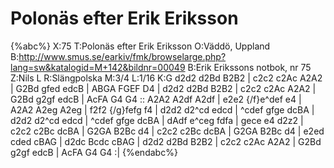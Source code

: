 # Polonäs efter Erik Eriksson

{%abc%}
X:75
T:Polonäs efter Erik Eriksson
O:Väddö, Uppland
B:http://www.smus.se/earkiv/fmk/browselarge.php?lang=sw&katalogid=M+142&bildnr=00049
B:Erik Erikssons notbok, nr 75
Z:Nils L
R:Slängpolska
M:3/4
L:1/16
K:G
d2d2 d2Bd B2B2 | c2c2 c2Ac A2A2 | G2Bd gfed edcB | ABGA FGEF D4 |
d2d2 d2Bd B2B2 | c2c2 c2Ac A2A2 | G2Bd g2gf edcB | AcFA G4 G4 ::
A2A2 A2df A2df | e2e2 {/f}e^def e4 | A2A2 A2eg A2eg | f2f2 {/g}fefg f4 |
d2d2 d2^cd edcd | ^cdef gfge dcBA | d2d2 d2^cd edcd | ^cdef gfge dcBA |
dAdf e^ceg fdfa | gece e4 d2z2 | c2c2 c2Bc dcBA | G2GA B2Bc d4 |
c2c2 c2Bc dcBA | G2GA B2Bc d4 | e2ed cded cBAG | d2dc Bcdc cBAG |
d2d2 d2Bd B2B2 | c2c2 c2Ac A2A2 | G2Bd g2gf edcB | AcFA G4 G4 :| 
{%endabc%}
